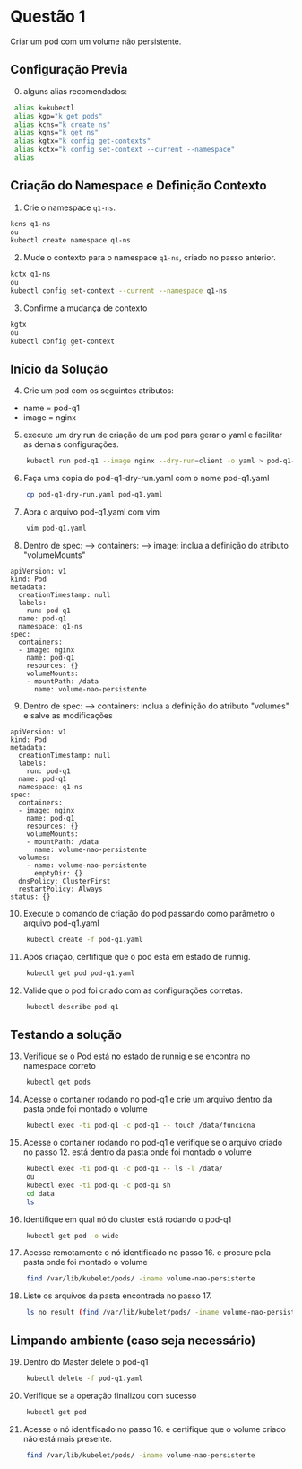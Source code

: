 # Questão 1

Criar um pod com um volume não persistente.

## Configuração Previa
0. alguns alias recomendados:
```bash
 alias k=kubectl
 alias kgp="k get pods"
 alias kcns="k create ns"
 alias kgns="k get ns"
 alias kgtx="k config get-contexts"
 alias kctx="k config set-context --current --namespace"
 alias
```

## Criação do Namespace e Definição Contexto 
1. Crie o namespace `q1-ns`.
```bash
kcns q1-ns
ou
kubectl create namespace q1-ns
```
2. Mude o contexto para o namespace `q1-ns`, criado no passo anterior.
```bash
kctx q1-ns
ou
kubectl config set-context --current --namespace q1-ns
```
3. Confirme a mudança de contexto
```bash
kgtx
ou
kubectl config get-context
```

## Início da Solução
4. Crie um pod com os seguintes atributos:
* name = pod-q1
* image = nginx

5. execute um dry run de criação de um pod para gerar o yaml e facilitar as demais configurações.
```bash
    kubectl run pod-q1 --image nginx --dry-run=client -o yaml > pod-q1-dry-run.yaml
```
6. Faça uma copia do pod-q1-dry-run.yaml com o nome pod-q1.yaml
```bash
    cp pod-q1-dry-run.yaml pod-q1.yaml
```
7. Abra o arquivo pod-q1.yaml com vim
```bash
    vim pod-q1.yaml
```
8. Dentro de spec: --> containers: --> image: inclua a definição do atributo "volumeMounts"
```vim
apiVersion: v1
kind: Pod
metadata:
  creationTimestamp: null
  labels:
    run: pod-q1
  name: pod-q1
  namespace: q1-ns
spec:
  containers:
  - image: nginx
    name: pod-q1
    resources: {}
    volumeMounts:
    - mountPath: /data
      name: volume-nao-persistente
```
9. Dentro de spec: --> containers: inclua a definição do atributo "volumes" e salve as modificações
```vim
apiVersion: v1
kind: Pod
metadata:
  creationTimestamp: null
  labels:
    run: pod-q1
  name: pod-q1
  namespace: q1-ns
spec:
  containers:
  - image: nginx
    name: pod-q1
    resources: {}
    volumeMounts:
    - mountPath: /data
      name: volume-nao-persistente
  volumes:
    - name: volume-nao-persistente
      emptyDir: {}
  dnsPolicy: ClusterFirst
  restartPolicy: Always
status: {}

```
10. Execute o comando de criação do pod passando como parâmetro o arquivo pod-q1.yaml
```bash
    kubectl create -f pod-q1.yaml
```
11. Após criação, certifique que o pod está em estado de runnig.
```bash
    kubectl get pod pod-q1.yaml
```
12. Valide que o pod foi criado com as configurações corretas.
```bash
    kubectl describe pod-q1
```

## Testando a solução
13. Verifique se o Pod está no estado de runnig e se encontra no namespace correto
```bash
    kubectl get pods
```
14. Acesse o container rodando no pod-q1 e crie um arquivo dentro da pasta onde foi montado o volume
```bash
    kubectl exec -ti pod-q1 -c pod-q1 -- touch /data/funciona
```
15. Acesse o container rodando no pod-q1 e verifique se o arquivo criado no passo 12. está dentro da pasta onde foi montado o volume
```bash
    kubectl exec -ti pod-q1 -c pod-q1 -- ls -l /data/
    ou
    kubectl exec -ti pod-q1 -c pod-q1 sh
    cd data
    ls
```
16. Identifique em qual nó do cluster está rodando o pod-q1
```bash
    kubectl get pod -o wide
```
17. Acesse remotamente o nó identificado no passo 16. e procure pela pasta onde foi montado o volume
```bash
    find /var/lib/kubelet/pods/ -iname volume-nao-persistente
``` 
18. Liste os arquivos da pasta encontrada no passo 17.
```bash
    ls no result (find /var/lib/kubelet/pods/ -iname volume-nao-persistente)
``` 

## Limpando ambiente (caso seja necessário)
19. Dentro do Master delete o pod-q1
```bash
    kubectl delete -f pod-q1.yaml
``` 
20. Verifique se a operação finalizou com sucesso
```bash
    kubectl get pod
``` 
21. Acesse o nó identificado no passo 16. e certifique que o volume criado não está mais presente.
```bash
    find /var/lib/kubelet/pods/ -iname volume-nao-persistente
``` 